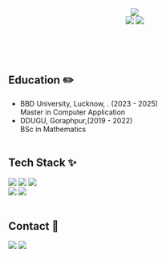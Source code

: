 <div align="center">
    <img src="https://capsule-render.vercel.app/api?type=venom&color=ADD8E6&height=300&section=header&text=Muhamad%20Akmal%20&desc=Data%20Scientist%20|%20%20MERN%20Developer&descSize=20&descAlign=70&descAlignY=70&fontColor=4682B4&fontSize=80" />
</div>


<div align="center">
    <img src="https://github.com/muhamadakmal1/github-stats-transparent/blob/output/generated/overview.svg#gh-light-mode-only" />
    <img src="https://github.com/muhamadakmal1/github-stats-transparent/blob/output/generated/languages.svg#gh-light-mode-only" />
</div>


<!--## Interest 🧐
- Decision-making using Causal Reinforcement Learning <br>
- Resource allocation within healthcare systems --><br>
<br> <br>


## Education ✏️
- BBD University, Lucknow, . (2023 - 2025) <br> Master in Computer Application <br>
- DDUGU, Goraphpur,(2019 - 2022) <br>
BSc in Mathematics
<br> <br>



## Tech Stack ✨
<img src="https://img.shields.io/badge/Python-3776AB?style=for-the-badge&logo=Python&logoColor=white"> <img src="https://img.shields.io/badge/R-276DC3?style=for-the-badge&logo=R&logoColor=white"> <img src="https://img.shields.io/badge/javascript-A8B9CC?style=for-the-badge&logo=Javascript&logoColor=white">
<br>
<img src="https://img.shields.io/badge/GitHub-181717?style=for-the-badge&logo=GitHub&logoColor=white">
<img src="https://img.shields.io/badge/Slack-4A154B?style=for-the-badge&logo=Slack&logoColor=white">
<br> <br>

## Contact 💬
<a href="mailto:com0901226@korea.ac.kr">
<img src="https://img.shields.io/badge/Gmail-EA4335?style=for-the-badge&logo=Gmail&logoColor=white&link=mailto:mohammadakaml152@gmail.com"/></a>
<a href="https://www.instagram.com/danishsh_a/">
<img src="https://img.shields.io/badge/Instagram-E4405F?style=for-the-badge&logo=Instagram&logoColor=white&link="https://www.instagram.com/danishsh_a/"/></a> 
<br> <br>
